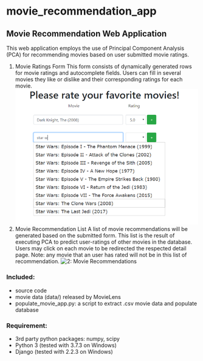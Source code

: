 # movie_recommendation_app

## Movie Recommendation Web Application

This web application employs the use of Principal Component Analysis (PCA) for recommending movies based on user submitted movie ratings. <br />
1. Movie Ratings Form
This form consists of dynamically generated rows for movie ratings and autocomplete fields. Users can fill in several movies they like or dislike and their corresponding ratings for each movie.
![1: Movie Ratings Submission](figures/autocomplete.png)
1. Movie Recommendation List
A list of movie recommendations will be generated based on the submitted form. This list is the result of executing PCA to predict user-ratings of other movies in the database. Users may click on each movie to be redirected the respected detail page. Note: any movie that an user has rated will not be in this list of recommendation.
![2: Movie Recommendations ](figure/recommendation.png)

### Included:
* source code
* movie data (data/) released by MovieLens
* populate_movie_app.py: a script to extract .csv movie data and populate database

### Requirement:
* 3rd party python packages: numpy, scipy
* Python 3 (tested with 3.7.3 on Windows)
* Django (tested with 2.2.3 on Windows)
